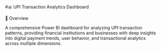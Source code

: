 #📊 UPI Transaction Analytics Dashboard

🌟 Overview

A comprehensive Power BI dashboard for analyzing UPI transaction patterns, providing financial institutions and businesses with deep insights into digital payment trends, user behavior, and transactional analytics across multiple dimensions.
